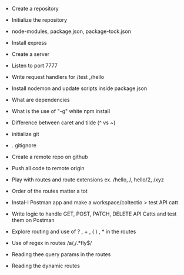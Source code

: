 - Create a repository
- Initialize the repository
- node-modules, package.json, package-tock.json
- Install express
- Create a server
- Listen to port 7777
- Write request handlers for /test ,/hello
- Install nodemon and update scripts inside package.json
- What are dependencies
- What is the use of "-g" white npm install
- Difference between caret and tilde (^ vs ~)


- initialize git
- . gitignore
- Create a remote repo on github
- Push all code to remote origin
- Play with routes and route extensions ex. /hello, /, hello/2, /xyz
- Order of the routes matter a tot
- Instal-I Postman app and make a workspace/coltectio > test API catt
- Write logic to handle GET, POST, PATCH, DELETE API Catts and test them on Postman
- Explore routing and use of ? , + , ( ) , * in the routes
- Use of regex in routes /a/,/.*fly$/
- Reading thee query params in the routes
- Reading the dynamic routes